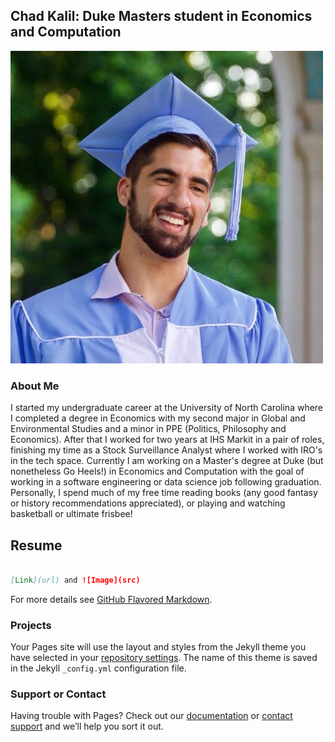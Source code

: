## Chad Kalil: Duke Masters student in Economics and Computation

![Chad Picture](https://github.com/chadk94/ChadKalil/blob/gh-pages/headshot.jpg)

### About Me

I started my undergraduate career at the University of North Carolina where I completed a degree in Economics with my second major in Global and Environmental Studies and a minor in PPE (Politics, Philosophy and Economics). After that I worked for two years at IHS Markit in a pair of roles, finishing my time as a Stock Surveillance Analyst where I worked with IRO's in the tech space. Currently I am working on a Master's degree at Duke (but nonetheless Go Heels!) in Economics and Computation with the goal of working in a software engineering or data science job following graduation. Personally, I spend much of my free time reading books (any good fantasy or history recommendations appreciated), or playing and watching basketball or ultimate frisbee!

## Resume
```markdown

[Link](url) and ![Image](src)
```

For more details see [GitHub Flavored Markdown](https://guides.github.com/features/mastering-markdown/).

### Projects

Your Pages site will use the layout and styles from the Jekyll theme you have selected in your [repository settings](https://github.com/chadk94/chadk94/settings). The name of this theme is saved in the Jekyll `_config.yml` configuration file.

### Support or Contact

Having trouble with Pages? Check out our [documentation](https://docs.github.com/categories/github-pages-basics/) or [contact support](https://support.github.com/contact) and we’ll help you sort it out.
